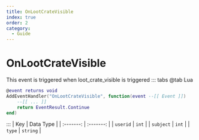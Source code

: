 ```yaml
---
title: OnLootCrateVisible
index: true
order: 2
category:
  - Guide
---
```


# OnLootCrateVisible
This event is triggered when loot_crate_visible is triggered
::: tabs
@tab Lua
```lua
@event returns void
AddEventHandler("OnLootCrateVisible", function(event --[[ Event ]])
    --[[ ... ]]
    return EventResult.Continue
end)
```

:::
|    Key    | Data Type |
| :-------: | :-------: |
|  `userid` |   `int`   |
| `subject` |   `int`   |
|   `type`  |  `string` |